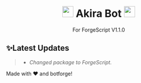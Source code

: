 
<h1 align="center"><img src="https://cdn.lynnux.xyz/images/AkiraAvatar.png" width="30px"> Akira Bot <img src="https://cdn.lynnux.xyz/images/AkiraAvatar.png" width="30px"></h1>
<p align="center">For ForgeScript V1.1.0</p>

## ✨Latest Updates
> - *Changed package to ForgeScript.*

Made with :heart: and botforge!
